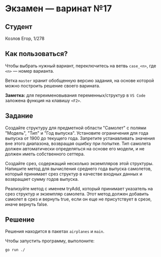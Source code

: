 # Экзамен &mdash; варинат №17
## Студент
Козлов Егор, 1/278

## Как пользоваться?
Чтобы выбрать нужный вариант, переключитесь на ветвь `case_<n>`, где `<n>` &mdash; номер варианта. 

Ветка `master` хранит обобщенную версию задания, на основе которой можно построить решение своего варината.

**Заметка:** для переименовывания переменных/структур в `VS Code` заложена функция на клавишу `<F2>`.

## Задание

Создайте структуру для предметной области "Самолет" с полями "Модель", "Тип" и "Год выпуска". Установите ограничения для года выпуска от 1900 до текущего года. Запретите устанавливать значения вне этого диапазона, возвращая ошибку при попытке. Тип самолета должен автоматически определяться на основе его модели, и не должен иметь собственного сеттера.

Создайте срез, содержащий несколько экземпляров этой структуры. Напишите метод для вычисления среднего года выпуска самолетов, который принимает срез структур в качестве входных данных и возвращает сумму годов выпуска.

Реализуйте метод с именем tryAdd, который принимает указатель на срез структур и экземпляр самолета. Этот метод должен добавить самолет в срез и вернуть true, если он еще не присутствует в срезе, иначе вернуть false.

## Решение
Решения находится в пакетах `airplanes` и `main`.

Чтобы запустить программу, выполоните:
```sh
go run ./
```
